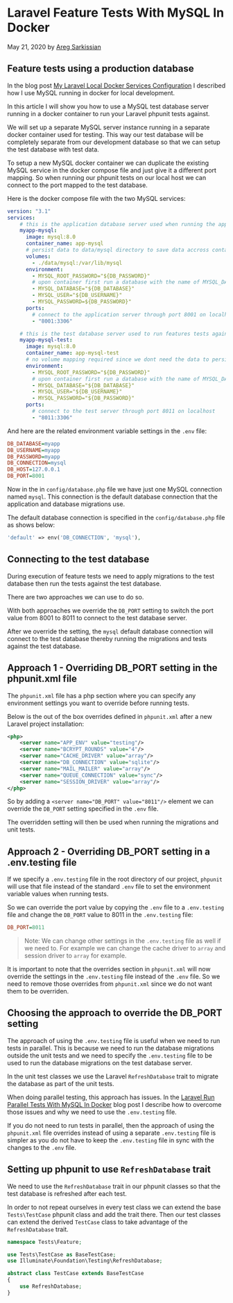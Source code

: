 # Laravel Feature Tests With MySQL In Docker

May 21, 2020 by [Areg Sarkissian](https://aregsar.com/about)

## Feature tests using a production database

In the blog post [My Laravel Local Docker Services Configuration](https://aregsar.com/blog/2020/my-laravel-local-docker-services-configuration) I described how I use MySQL running in docker for local development.

In this article I will show you how to use a MySQL test database server running in a docker container to run your Laravel phpunit tests against.

We will set up a separate MySQL server instance running in a separate docker container used for testing. This way our test database will be completely separate from our development database so that we can setup the test database with test data.

To setup a new MySQL docker container we can duplicate the existing MySQL service in the docker compose file and just give it a different port mapping. So when running our phpunit tests on our local host we can connect to the port mapped to the test database.

Here is the docker compose file with the two MySQL services:

```yml
version: "3.1"
services:
    # this is the application database server used when running the app locally
    myapp-mysql:
      image: mysql:8.0
      container_name: app-mysql
      # persist data to data/mysql directory to save data accross container runs
      volumes:
        - ./data/mysql:/var/lib/mysql
      environment:
        - MYSQL_ROOT_PASSWORD="${DB_PASSWORD}"
        # upon container first run a database with the name of MYSQL_DATABASE setting will be created
        - MYSQL_DATABASE="${DB_DATABASE}"
        - MYSQL_USER="${DB_USERNAME}"
        - MYSQL_PASSWORD=${DB_PASSWORD}"
      ports:
        # connect to the application server through port 8001 on localhost
        - "8001:3306"

    # this is the test database server used to run features tests against
    myapp-mysql-test:
      image: mysql:8.0
      container_name: app-mysql-test
      # no volume mapping required since we dont need the data to persist after container is shut down
      environment:
        - MYSQL_ROOT_PASSWORD="${DB_PASSWORD}"
        # upon container first run a database with the name of MYSQL_DATABASE setting will be created
        - MYSQL_DATABASE="${DB_DATABASE}"
        - MYSQL_USER="${DB_USERNAME}"
        - MYSQL_PASSWORD="${DB_PASSWORD}"
      ports:
        # connect to the test server through port 8011 on localhost
        - "8011:3306"
```

And here are the related environment variable settings in the `.env` file:

```ini
DB_DATABASE=myapp
DB_USERNAME=myapp
DB_PASSWORD=myapp
DB_CONNECTION=mysql
DB_HOST=127.0.0.1
DB_PORT=8001
```

Now in the in `config/database.php` file we have just one MySQL connection named `mysql`.
This connection is the default database connection that the application and database migrations use. 

The default database connection is specified in the `config/database.php` file as shows below:

```php
'default' => env('DB_CONNECTION', 'mysql'),
```

## Connecting to the test database

During execution of feature tests we need to apply migrations to the test database then run the tests against the test database.

There are two approaches we can use to do so.

With both approaches we override the `DB_PORT` setting to switch the port value from 8001 to 8011 to connect to the test database server.

After we override the setting, the `mysql` default database connection will connect to the test database thereby running the migrations and tests against the test database.

## Approach 1 - Overriding DB_PORT setting in the phpunit.xml file

The `phpunit.xml` file has a php section where you can specify any environment settings you want to override before running tests.

Below is the out of the box overrides defined in `phpunit.xml` after a new Laravel project installation:

```xml
<php>
    <server name="APP_ENV" value="testing"/>
    <server name="BCRYPT_ROUNDS" value="4"/>
    <server name="CACHE_DRIVER" value="array"/>
    <server name="DB_CONNECTION" value="sqlite"/>
    <server name="MAIL_MAILER" value="array"/>
    <server name="QUEUE_CONNECTION" value="sync"/>
    <server name="SESSION_DRIVER" value="array"/>
</php>
```

So by adding a `<server name="DB_PORT" value="8011"/>` element we can override the `DB_PORT` setting specified in the `.env` file.

The overridden setting will then be used when running the migrations and unit tests.

## Approach 2 - Overriding DB_PORT setting in a .env.testing file

If we specify a `.env.testing` file in the root directory of our project, `phpunit` will use that file instead of the standard `.env` file to set the environment variable values when running tests.

So we can override the port value by copying the `.env` file to a `.env.testing` file and change the `DB_PORT` value to 8011 in the `.env.testing` file:

```ini
DB_PORT=8011
```

> Note: We can change other settings in the `.env.testing` file as well if we need to. For example we can change the cache driver to `array` and session driver to `array` for example.

It is important to note that the overrides section in `phpunit.xml` will now override the settings in the `.env.testing` file instead of the `.env` file. So we need to remove those overrides from `phpunit.xml` since we do not want them to be overriden.

## Choosing the approach to override the DB_PORT setting

The approach of using the `.env.testing` file is useful when we need to run tests in parallel. This is because we need to run the database migrations outside the unit tests and we need to specify the `.env.testing` file to be used to run the database migrations on the test database server.

In the unit test classes we use the Laravel `RefreshDatabase` trait to migrate the database as part of the unit tests.

When doing parallel testing, this approach has issues. In the [Laravel Run Parallel Tests With MySQL In Docker](https://aregsar.com/blog/2020/laravel-run-parallel-tests-with-mysql-in-docker) blog post I describe how to overcome those issues and why we need to use the `.env.testing` file.

If you do not need to run tests in parallel, then the approach of using the `phpunit.xml` file overrides instead of using a separate `.env.testing` file is simpler as you do not have to keep the `.env.testing` file in sync with the changes to the `.env` file.

## Setting up phpunit to use `RefreshDatabase` trait

We need to use the `RefreshDatabase` trait in our phpunit classes so that the test database is refreshed after each test.

In order to not repeat ourselves in every test class we can extend the base `Tests\TestCase` phpunit class and add the trait there. Then our test classes can extend the derived `TestCase` class to take advantage of the `RefreshDatabase` trait.

```php
namespace Tests\Feature;

use Tests\TestCase as BaseTestCase;
use Illuminate\Foundation\Testing\RefreshDatabase;

abstract class TestCase extends BaseTestCase
{
    use RefreshDatabase;
}
```

